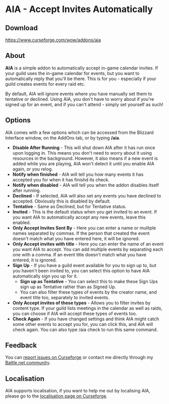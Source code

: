 # AIA - Accept Invites Automatically

## Download

<https://www.curseforge.com/wow/addons/aia>


## About

**AIA** is a simple addon to automatically accept in-game calendar invites. If your guild uses the in-game calendar for events, but you want to automatically reply that you'll be there. This is for you - especially if your guild creates events for every raid etc.

 

By default, AIA will ignore events where you have manually set them to tentative or declined. Using AIA, you don't have to worry about if you're signed up for an event, and if you can't attend - simply set yourself as such!

 
## Options

AIA comes with a few options which can be accessed from the Blizzard Interface window, on the AddOns tab, or by typing **/aia**.

* **Disable After Running** - This will shut down AIA after it has run once upon logging in. This means you don't need to worry about it using resources in the background. However, it also means if a new event is added while you are playing, AIA won't detect it until you enable AIA again, or you relog.
* **Notify when finished** - AIA will tell you how many events it has accepted you for when it has finishd its check.
* **Notify when disabled** - AIA will tell you when the addon disables itself after running.
* **Declined** - If selected, AIA will also set any events you have declined to accepted. Obviously this is disabled by default.
* **Tentative** - Same as Declined, but for Tentative status.
* **Invited** - This is the default status when you get invited to an event. If you want AIA to automatically accept any new events, leave this enabled.
* **Only Accept Invites Sent By** - Here you can enter a name or mulitple names separated by commas. If the person that created the event doesn't match what you have entered here, it will be ignored.
* **Only Accept invites with title** - Here you can enter the name of an event you want AIA to accept. You can add multiple events by separating each one with a comma. If an event title doesn't match what you have entered, it is ignored.
* **Sign Up** - If you have a guild event available for you to sign up to, but you haven't been invited to, you can select this option to have AIA automatically sign you up for it.
    * **Sign up as Tentative** - You can select this to make these Sign Ups sign up as Tentative rather than as Signed Up.
    * You can also filter these types of events by the creator name, and event title too, separately to invited events.
* **Only Accept invites of these types** - Allows you to filter invites by content type. If your guild lists meetings in the calendar as well as raids, you can choose if AIA will accept these types of events too.
* **Check Again** - If you have changed settings and think AIA might catch some other events to accept you for, you can click this, and AIA will check again. You can also type /aia check to run this same command.


## Feedback

You can [report issues on Curseforge](https://wow.curseforge.com/projects/aia/issues) or contact me directly through my [Battle.net community](https://blizzard.com/invite/WqRG7EUgOR).

## Localisation

AIA supports localisation, if you want to help me out by localising AIA, please go to the [localisation page on Curseforge](https://wow.curseforge.com/projects/aia/localization).

